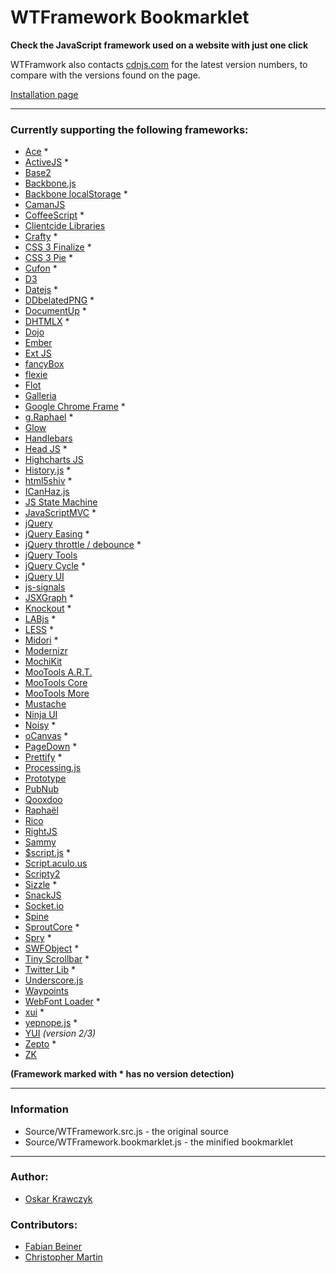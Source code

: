 # WTFramework Bookmarklet
**Check the JavaScript framework used on a website with just one click**

WTFramwork also contacts [cdnjs.com](http://www.cdnjs.com) for the latest version numbers, to compare with the versions found on the page.

[Installation page](http://oskarkrawczyk.github.com/wtframework/)

---

### Currently supporting the following frameworks:

* [Ace](http://ace.ajax.org/) *
* [ActiveJS](http://activejs.org/) *
* [Base2](http://code.google.com/p/base2/)
* [Backbone.js](http://documentcloud.github.com/backbone/)
* [Backbone localStorage](https://github.com/jeromegn/Backbone.localStorage) *
* [CamanJS](http://camanjs.com/)
* [CoffeeScript](http://jashkenas.github.com/coffee-script/) *
* [Clientcide Libraries](http://www.clientcide.com/wiki/)
* [Crafty](http://craftyjs.com/) *
* [CSS 3 Finalize](https://github.com/codler/jQuery-Css3-Finalize) *
* [CSS 3 Pie](http://css3pie.com/) *
* [Cufon](http://cufon.shoqolate.com/) *
* [D3](http://mbostock.github.com/d3/)
* [Datejs](http://www.datejs.com/) *
* [DDbelatedPNG](http://www.dillerdesign.com/experiment/DD_belatedPNG/) *
* [DocumentUp](http://documentup.com/) *
* [DHTMLX](http://www.dhtmlx.com/) *
* [Dojo](http://dojotoolkit.org/)
* [Ember](http://emberjs.com/)
* [Ext JS](http://www.sencha.com/)
* [fancyBox](http://fancyapps.com/fancybox/)
* [flexie](http://flexiejs.com/)
* [Flot](http://code.google.com/p/flot/)
* [Galleria](http://galleria.aino.se/)
* [Google Chrome Frame](http://code.google.com/chrome/chromeframe/) *
* [g.Raphael](http://g.raphaeljs.com/) *
* [Glow](http://www.bbc.co.uk/glow/)
* [Handlebars](http://www.handlebarsjs.com/)
* [Head JS](http://headjs.com/) *
* [Highcharts JS](http://highcharts.com/)
* [History.js](https://github.com/balupton/History.js/) *
* [html5shiv](http://code.google.com/p/html5shiv/) *
* [ICanHaz.js](http://icanhazjs.com/)
* [JS State Machine](https://github.com/jakesgordon/javascript-state-machine)
* [JavaScriptMVC](http://javascriptmvc.com/) *
* [jQuery](http://jquery.com/)
* [jQuery Easing](http://gsgd.co.uk/sandbox/jquery/easing/) *
* [jQuery throttle / debounce](https://github.com/cowboy/jquery-throttle-debounce) *
* [jQuery Tools](http://flowplayer.org/tools/index.html)
* [jQuery Cycle](http://jquery.malsup.com/cycle/) *
* [jQuery UI](http://jqueryui.com/)
* [js-signals](http://millermedeiros.github.com/js-signals/)
* [JSXGraph](http://jsxgraph.org/) *
* [Knockout](http://knockoutjs.com/) *
* [LABjs](http://labjs.com/) *
* [LESS](http://lesscss.org/) *
* [Midori](http://www.midorijs.com/) *
* [Modernizr](http://www.modernizr.com/)
* [MochiKit](http://mochi.github.com/mochikit/)
* [MooTools A.R.T.](https://github.com/anutron/art)
* [MooTools Core](http://mootools.net/)
* [MooTools More](http://mootools.net/)
* [Mustache](https://github.com/janl/mustache.js)
* [Ninja UI](http://ninjaui.com/)
* [Noisy](http://rappdaniel.com/noisy/) *
* [oCanvas](http://ocanvas.org/) *
* [PageDown](http://code.google.com/p/pagedown/wiki/PageDown) *
* [Prettify](http://code.google.com/p/google-code-prettify/) *
* [Processing.js](http://processingjs.org/)
* [Prototype](http://www.prototypejs.org/)
* [PubNub](http://www.pubnub.com/)
* [Qooxdoo](http://qooxdoo.org/)
* [Raphaël](http://raphaeljs.com/)
* [Rico](http://openrico.org/)
* [RightJS](http://rightjs.org/)
* [Sammy](http://sammyjs.org/)
* [$script.js](http://www.dustindiaz.com/scriptjs/) *
* [Script.aculo.us](http://script.aculo.us/)
* [Scripty2](http://scripty2.com/)
* [Sizzle](http://sizzlejs.com/) *
* [SnackJS](http://davidwalsh.name/snackjs)
* [Socket.io](http://socket.io/)
* [Spine](http://maccman.github.com/spine/)
* [SproutCore](http://www.sproutcore.com/) *
* [Spry](http://labs.adobe.com/technologies/spry/) *
* [SWFObject](http://code.google.com/p/swfobject/) *
* [Tiny Scrollbar](http://baijs.nl/tinyscrollbar/) *
* [Twitter Lib](https://github.com/remy/twitterlib/) *
* [Underscore.js](http://documentcloud.github.com/underscore/)
* [Waypoints](http://imakewebthings.github.com/jquery-waypoints)
* [WebFont Loader](http://code.google.com/apis/webfonts/docs/webfont_loader.html) *
* [xui](http://xuijs.com/) *
* [yepnope.js](http://yepnopejs.com/) *
* [YUI](http://developer.yahoo.com/yui/) *(version 2/3)*
* [Zepto](http://zeptojs.com/) *
* [ZK](http://www.zkoss.org/)

**(Framework marked with \* has no version detection)**

---

### Information

* Source/WTFramework.src.js - the original source
* Source/WTFramework.bookmarklet.js - the minified bookmarklet

---

### Author:

* [Oskar Krawczyk](http://nouincolor.com)

### Contributors:

* [Fabian Beiner](https://github.com/FabianBeiner)
* [Christopher Martin](https://github.com/cgmartin)

